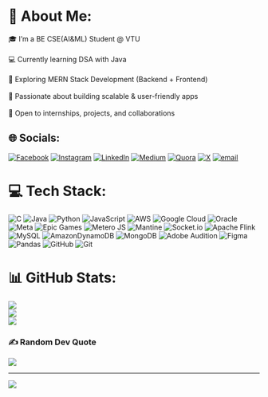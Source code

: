 # 💫 About Me:
🎓 I’m a BE CSE(AI&ML) Student @ VTU<br><br>💻 Currently learning DSA with Java<br><br>🌱 Exploring MERN Stack Development (Backend + Frontend)<br><br>🚀 Passionate about building scalable & user-friendly apps<br><br>🤝 Open to internships, projects, and collaborations


## 🌐 Socials:
[![Facebook](https://img.shields.io/badge/Facebook-%231877F2.svg?logo=Facebook&logoColor=white)](https://facebook.com/ ) [![Instagram](https://img.shields.io/badge/Instagram-%23E4405F.svg?logo=Instagram&logoColor=white)](https://instagram.com/rahul_kolhar1) [![LinkedIn](https://img.shields.io/badge/LinkedIn-%230077B5.svg?logo=linkedin&logoColor=white)](https://linkedin.com/in/ ) [![Medium](https://img.shields.io/badge/Medium-12100E?logo=medium&logoColor=white)](https://medium.com/@ ) [![Quora](https://img.shields.io/badge/Quora-%23B92B27.svg?logo=Quora&logoColor=white)](https://quora.com/profile/ ) [![X](https://img.shields.io/badge/X-black.svg?logo=X&logoColor=white)](https://x.com/ ) [![email](https://img.shields.io/badge/Email-D14836?logo=gmail&logoColor=white)](mailto:rahulkolhar7@gmail.com) 

# 💻 Tech Stack:
![C](https://img.shields.io/badge/c-%2300599C.svg?style=plastic&logo=c&logoColor=white) ![Java](https://img.shields.io/badge/java-%23ED8B00.svg?style=plastic&logo=openjdk&logoColor=white) ![Python](https://img.shields.io/badge/python-3670A0?style=plastic&logo=python&logoColor=ffdd54) ![JavaScript](https://img.shields.io/badge/javascript-%23323330.svg?style=plastic&logo=javascript&logoColor=%23F7DF1E) ![AWS](https://img.shields.io/badge/AWS-%23FF9900.svg?style=plastic&logo=amazon-aws&logoColor=white) ![Google Cloud](https://img.shields.io/badge/GoogleCloud-%234285F4.svg?style=plastic&logo=google-cloud&logoColor=white) ![Oracle](https://img.shields.io/badge/Oracle-F80000?style=plastic&logo=oracle&logoColor=white) ![Meta](https://img.shields.io/badge/Meta-%230467DF.svg?style=plastic&logo=Meta&logoColor=white) ![Epic Games](https://img.shields.io/badge/epicgames-%23313131.svg?style=plastic&logo=epicgames&logoColor=white) ![Metero JS](https://img.shields.io/badge/meteorjs-%23d74c4c.svg?style=plastic&logo=meteor&logoColor=white) ![Mantine](https://img.shields.io/badge/Mantine-ffffff?style=plastic&logo=Mantine&logoColor=339af0) ![Socket.io](https://img.shields.io/badge/Socket.io-black?style=plastic&logo=socket.io&badgeColor=010101) ![Apache Flink](https://img.shields.io/badge/Apache%20Flink-E6526F?style=plastic&logo=Apache%20Flink&logoColor=white) ![MySQL](https://img.shields.io/badge/mysql-4479A1.svg?style=plastic&logo=mysql&logoColor=white) ![AmazonDynamoDB](https://img.shields.io/badge/Amazon%20DynamoDB-4053D6?style=plastic&logo=Amazon%20DynamoDB&logoColor=white) ![MongoDB](https://img.shields.io/badge/MongoDB-%234ea94b.svg?style=plastic&logo=mongodb&logoColor=white) ![Adobe Audition](https://img.shields.io/badge/Adobe%20Audition-9999FF.svg?style=plastic&logo=Adobe%20Audition&logoColor=white) ![Figma](https://img.shields.io/badge/figma-%23F24E1E.svg?style=plastic&logo=figma&logoColor=white) ![Pandas](https://img.shields.io/badge/pandas-%23150458.svg?style=plastic&logo=pandas&logoColor=white) ![GitHub](https://img.shields.io/badge/github-%23121011.svg?style=plastic&logo=github&logoColor=white) ![Git](https://img.shields.io/badge/git-%23F05033.svg?style=plastic&logo=git&logoColor=white)
# 📊 GitHub Stats:
![](https://github-readme-stats.vercel.app/api?username=rahulpkolhar&theme=vue-dark&hide_border=false&include_all_commits=true&count_private=true)<br/>
![](https://nirzak-streak-stats.vercel.app/?user=rahulpkolhar&theme=vue-dark&hide_border=false)<br/>
![](https://github-readme-stats.vercel.app/api/top-langs/?username=rahulpkolhar&theme=vue-dark&hide_border=false&include_all_commits=true&count_private=true&layout=compact)

### ✍️ Random Dev Quote
![](https://quotes-github-readme.vercel.app/api?type=horizontal&theme=radical)

---
[![](https://visitcount.itsvg.in/api?id=rahulpkolhar&icon=0&color=0)](https://visitcount.itsvg.in)

<!-- Proudly created with GPRM ( https://gprm.itsvg.in ) -->
